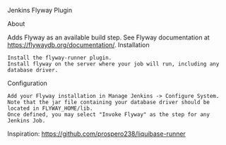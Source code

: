 Jenkins Flyway Plugin

About

Adds Flyway as an available build step. See Flyway documentation at https://flywaydb.org/documentation/.
Installation

    Install the flyway-runner plugin.
    Install flyway on the server where your job will run, including any database driver.

Configuration

    Add your Flyway installation in Manage Jenkins -> Configure System. 
    Note that the jar file containing your database driver should be located in FLYWAY_HOME/lib.
    Once defined, you may select "Invoke Flyway" as the step for any Jenkins Job.

Inspiration: https://github.com/prospero238/liquibase-runner
